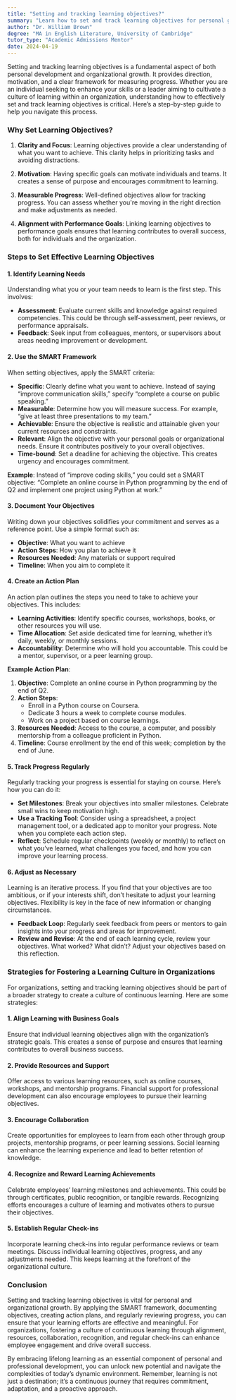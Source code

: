 ```yaml
---
title: "Setting and tracking learning objectives?"
summary: "Learn how to set and track learning objectives for personal growth and organizational success with our step-by-step guide for effective progress measurement."
author: "Dr. William Brown"
degree: "MA in English Literature, University of Cambridge"
tutor_type: "Academic Admissions Mentor"
date: 2024-04-19
---
```


Setting and tracking learning objectives is a fundamental aspect of both personal development and organizational growth. It provides direction, motivation, and a clear framework for measuring progress. Whether you are an individual seeking to enhance your skills or a leader aiming to cultivate a culture of learning within an organization, understanding how to effectively set and track learning objectives is critical. Here’s a step-by-step guide to help you navigate this process.

### Why Set Learning Objectives?

1. **Clarity and Focus**: Learning objectives provide a clear understanding of what you want to achieve. This clarity helps in prioritizing tasks and avoiding distractions.

2. **Motivation**: Having specific goals can motivate individuals and teams. It creates a sense of purpose and encourages commitment to learning.

3. **Measurable Progress**: Well-defined objectives allow for tracking progress. You can assess whether you're moving in the right direction and make adjustments as needed.

4. **Alignment with Performance Goals**: Linking learning objectives to performance goals ensures that learning contributes to overall success, both for individuals and the organization.

### Steps to Set Effective Learning Objectives

#### 1. **Identify Learning Needs**

Understanding what you or your team needs to learn is the first step. This involves:

- **Assessment**: Evaluate current skills and knowledge against required competencies. This could be through self-assessment, peer reviews, or performance appraisals.
- **Feedback**: Seek input from colleagues, mentors, or supervisors about areas needing improvement or development.

#### 2. **Use the SMART Framework**

When setting objectives, apply the SMART criteria:

- **Specific**: Clearly define what you want to achieve. Instead of saying “improve communication skills,” specify “complete a course on public speaking.”
- **Measurable**: Determine how you will measure success. For example, “give at least three presentations to my team.”
- **Achievable**: Ensure the objective is realistic and attainable given your current resources and constraints.
- **Relevant**: Align the objective with your personal goals or organizational needs. Ensure it contributes positively to your overall objectives.
- **Time-bound**: Set a deadline for achieving the objective. This creates urgency and encourages commitment.

**Example**: Instead of “improve coding skills,” you could set a SMART objective: “Complete an online course in Python programming by the end of Q2 and implement one project using Python at work.”

#### 3. **Document Your Objectives**

Writing down your objectives solidifies your commitment and serves as a reference point. Use a simple format such as:

- **Objective**: What you want to achieve
- **Action Steps**: How you plan to achieve it
- **Resources Needed**: Any materials or support required
- **Timeline**: When you aim to complete it

#### 4. **Create an Action Plan**

An action plan outlines the steps you need to take to achieve your objectives. This includes:

- **Learning Activities**: Identify specific courses, workshops, books, or other resources you will use.
- **Time Allocation**: Set aside dedicated time for learning, whether it’s daily, weekly, or monthly sessions.
- **Accountability**: Determine who will hold you accountable. This could be a mentor, supervisor, or a peer learning group.

**Example Action Plan**:

1. **Objective**: Complete an online course in Python programming by the end of Q2.
2. **Action Steps**:
   - Enroll in a Python course on Coursera.
   - Dedicate 3 hours a week to complete course modules.
   - Work on a project based on course learnings.
3. **Resources Needed**: Access to the course, a computer, and possibly mentorship from a colleague proficient in Python.
4. **Timeline**: Course enrollment by the end of this week; completion by the end of June.

#### 5. **Track Progress Regularly**

Regularly tracking your progress is essential for staying on course. Here’s how you can do it:

- **Set Milestones**: Break your objectives into smaller milestones. Celebrate small wins to keep motivation high.
- **Use a Tracking Tool**: Consider using a spreadsheet, a project management tool, or a dedicated app to monitor your progress. Note when you complete each action step.
- **Reflect**: Schedule regular checkpoints (weekly or monthly) to reflect on what you’ve learned, what challenges you faced, and how you can improve your learning process.

#### 6. **Adjust as Necessary**

Learning is an iterative process. If you find that your objectives are too ambitious, or if your interests shift, don’t hesitate to adjust your learning objectives. Flexibility is key in the face of new information or changing circumstances.

- **Feedback Loop**: Regularly seek feedback from peers or mentors to gain insights into your progress and areas for improvement.
- **Review and Revise**: At the end of each learning cycle, review your objectives. What worked? What didn’t? Adjust your objectives based on this reflection.

### Strategies for Fostering a Learning Culture in Organizations

For organizations, setting and tracking learning objectives should be part of a broader strategy to create a culture of continuous learning. Here are some strategies:

#### 1. **Align Learning with Business Goals**

Ensure that individual learning objectives align with the organization’s strategic goals. This creates a sense of purpose and ensures that learning contributes to overall business success.

#### 2. **Provide Resources and Support**

Offer access to various learning resources, such as online courses, workshops, and mentorship programs. Financial support for professional development can also encourage employees to pursue their learning objectives.

#### 3. **Encourage Collaboration**

Create opportunities for employees to learn from each other through group projects, mentorship programs, or peer learning sessions. Social learning can enhance the learning experience and lead to better retention of knowledge.

#### 4. **Recognize and Reward Learning Achievements**

Celebrate employees’ learning milestones and achievements. This could be through certificates, public recognition, or tangible rewards. Recognizing efforts encourages a culture of learning and motivates others to pursue their objectives.

#### 5. **Establish Regular Check-ins**

Incorporate learning check-ins into regular performance reviews or team meetings. Discuss individual learning objectives, progress, and any adjustments needed. This keeps learning at the forefront of the organizational culture.

### Conclusion

Setting and tracking learning objectives is vital for personal and organizational growth. By applying the SMART framework, documenting objectives, creating action plans, and regularly reviewing progress, you can ensure that your learning efforts are effective and meaningful. For organizations, fostering a culture of continuous learning through alignment, resources, collaboration, recognition, and regular check-ins can enhance employee engagement and drive overall success.

By embracing lifelong learning as an essential component of personal and professional development, you can unlock new potential and navigate the complexities of today’s dynamic environment. Remember, learning is not just a destination; it’s a continuous journey that requires commitment, adaptation, and a proactive approach.
    